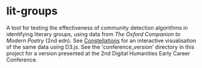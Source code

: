 # lit-groups

A tool for testing the effectiveness of community detection algorithms in identifying literary groups, using data from *The Oxford Companion to Modern Poetry* (2nd edn). See [Constellations](https://github.com/ltrgoddard/ltrgoddard.github.com/constellations) for an interactive visualisation of the same data using D3.js. See the 'conference_version' directory in this project for a version presented at the 2nd Digital Humanities Early Career Conference.
